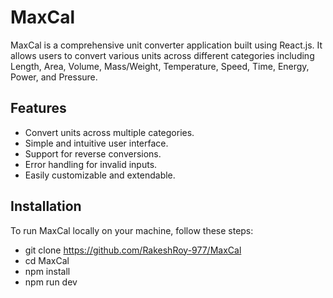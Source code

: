 # MaxCal

MaxCal is a comprehensive unit converter application built using React.js. It allows users to convert various units across different categories including Length, Area, Volume, Mass/Weight, Temperature, Speed, Time, Energy, Power, and Pressure.

## Features

- Convert units across multiple categories.
- Simple and intuitive user interface.
- Support for reverse conversions.
- Error handling for invalid inputs.
- Easily customizable and extendable.

## Installation

To run MaxCal locally on your machine, follow these steps:

- git clone https://github.com/RakeshRoy-977/MaxCal
- cd MaxCal
- npm install
- npm run dev
